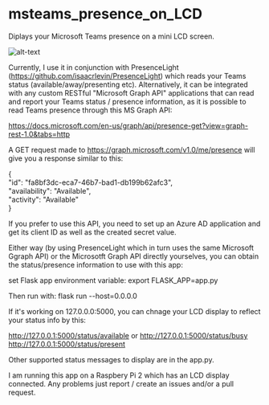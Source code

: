 # msteams_presence_on_LCD

Diplays your Microsoft Teams presence on a mini LCD screen.

![alt-text](https://github.com/truehand/msteams_presence_on_LCD/blob/main/static/lcd1.jpg?raw=true "A busy status displayed on the LCD")

Currently, I use it in conjunction with PresenceLight (https://github.com/isaacrlevin/PresenceLight) which reads your Teams status (available/away/presenting etc). Alternatively, it can be integrated with any custom RESTful "Microsoft Graph API" applications that can read and report your Teams status / presence information, as it is possible to read Teams presence through this MS Graph API: 

https://docs.microsoft.com/en-us/graph/api/presence-get?view=graph-rest-1.0&tabs=http

A GET request made to https://graph.microsoft.com/v1.0/me/presence will give you a response similar to this:

{  
	"id": "fa8bf3dc-eca7-46b7-bad1-db199b62afc3",  
	"availability": "Available",  
	"activity": "Available"  
}  

If you prefer to use this API, you need to set up an Azure AD application and get its client ID as well as the created secret value.

Either way (by using PresenceLight which in turn uses the same Microsoft Ggraph API) or the Microsotft Graph API directly yourselves, you can obtain the status/presence information to use with this app:

set Flask app environment variable:
export FLASK_APP=app.py

Then run with: 
flask run --host=0.0.0.0

If it's working on 127.0.0.0:5000, you can chnage your LCD display to  reflect your status info by this:

http://127.0.0.1:5000/status/available or 
http://127.0.0.1:5000/status/busy
http://127.0.0.1:5000/status/present

Other supported status messages to display are in the app.py.

I am running this app on a Raspbery Pi 2 which has an LCD display connected. Any problems just report / create an issues and/or a pull request.